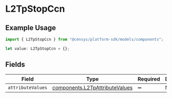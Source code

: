 # L2TpStopCcn

## Example Usage

```typescript
import { L2TpStopCcn } from "@censys/platform-sdk/models/components";

let value: L2TpStopCcn = {};
```

## Fields

| Field                                                                            | Type                                                                             | Required                                                                         | Description                                                                      |
| -------------------------------------------------------------------------------- | -------------------------------------------------------------------------------- | -------------------------------------------------------------------------------- | -------------------------------------------------------------------------------- |
| `attributeValues`                                                                | [components.L2TpAttributeValues](../../models/components/l2tpattributevalues.md) | :heavy_minus_sign:                                                               | N/A                                                                              |